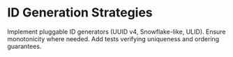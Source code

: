 # ID Generation Strategies
Implement pluggable ID generators (UUID v4, Snowflake-like, ULID). Ensure monotonicity where needed.
Add tests verifying uniqueness and ordering guarantees.
